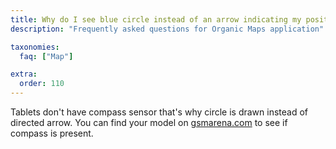 ```yaml
---
title: Why do I see blue circle instead of an arrow indicating my position?
description: "Frequently asked questions for Organic Maps application"

taxonomies:
  faq: ["Map"]

extra:
  order: 110
---
```


Tablets don't have compass sensor that's why circle is drawn instead of directed arrow.
You can find your model on [gsmarena.com](https://www.gsmarena.com) to see if compass is present.
